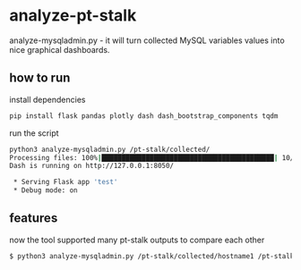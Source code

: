 
# analyze-pt-stalk

analyze-mysqladmin.py - it will turn collected MySQL variables values into nice graphical dashboards.
  
## how to run

install dependencies

```bash
pip install flask pandas plotly dash dash_bootstrap_components tqdm
```

run the script

```bash
python3 analyze-mysqladmin.py /pt-stalk/collected/
Processing files: 100%|███████████████████████████████████████████| 10/10 [00:00<00:00, 10.83it/s]
Dash is running on http://127.0.0.1:8050/

 * Serving Flask app 'test'
 * Debug mode: on

```

## features

now the tool supported many pt-stalk outputs to compare each other

```bash
$ python3 analyze-mysqladmin.py /pt-stalk/collected/hostname1 /pt-stalk/collected/hostname2
```
